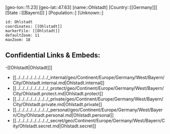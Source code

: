 ﻿---
location: [47.63,11.23]
mapzoom: [7,12] 
mapmarker: city 
type: City
tags:
- geo/City


SpocWebEntityId: 33080
isDeleted: false
confidential: public

---
[geo-lon::11.23]
[geo-lat::47.63]
[name::Ohlstadt]
[Country::[[Germany]]]
[State ::[[Bayern]]] ]
[Population::]
[Unknown::]


```leaflet
id: Ohlstadt
coordinates: [[Ohlstadt]]
markerFile: [[Ohlstadt]]
defaultZoom: 11 
maxZoom: 18
```


## Confidential Links & Embeds: 
-[[Ohlstadt|Ohlstadt]]] 
- [[../../../../../../../../_internal/geo/Continent/Europe/Germany/West/Bayern/City/Ohlstadt.internal.md|Ohlstadt.internal]] 
- [[../../../../../../../../_protect/geo/Continent/Europe/Germany/West/Bayern/City/Ohlstadt.protect.md|Ohlstadt.protect]] 
- [[../../../../../../../../_private/geo/Continent/Europe/Germany/West/Bayern/City/Ohlstadt.private.md|Ohlstadt.private]] 
- [[../../../../../../../../_personal/geo/Continent/Europe/Germany/West/Bayern/City/Ohlstadt.personal.md|Ohlstadt.personal]] 
- [[../../../../../../../../_secret/geo/Continent/Europe/Germany/West/Bayern/City/Ohlstadt.secret.md|Ohlstadt.secret]] 
